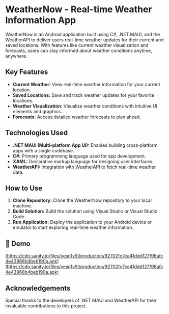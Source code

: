 # WeatherNow - Real-time Weather Information App

WeatherNow is an Android application built using C#, .NET MAUI, and the WeatherAPI to deliver users real-time weather updates for their current and saved locations. With features like current weather visualization and forecasts, users can stay informed about weather conditions anytime, anywhere.

## Key Features

- **Current Weather:** View real-time weather information for your current location.
- **Saved Locations:** Save and track weather updates for your favorite locations.
- **Weather Visualization:** Visualize weather conditions with intuitive UI elements and graphics.
- **Forecasts:** Access detailed weather forecasts to plan ahead.

## Technologies Used

- **.NET MAUI (Multi-platform App UI):** Enables building cross-platform apps with a single codebase.
- **C#:** Primary programming language used for app development.
- **XAML:** Declarative markup language for designing user interfaces.
- **WeatherAPI:** Integration with WeatherAPI to fetch real-time weather data.

## How to Use

1. **Clone Repository:** Clone the WeatherNow repository to your local machine.
2. **Build Solution:** Build the solution using Visual Studio or Visual Studio Code.
3. **Run Application:** Deploy the application to your Android device or emulator to start exploring real-time weather information.

<h2>🚀 Demo</h2>

[https://cdn.sanity.io/files/vesn1v9l/production/92702fc7ea41ddd127f98afc4e43968b4beb190a.apk](https://cdn.sanity.io/files/vesn1v9l/production/92702fc7ea41ddd127f98afc4e43968b4beb190a.apk)

## Acknowledgements

Special thanks to the developers of .NET MAUI and WeatherAPI for their invaluable contributions to this project.
